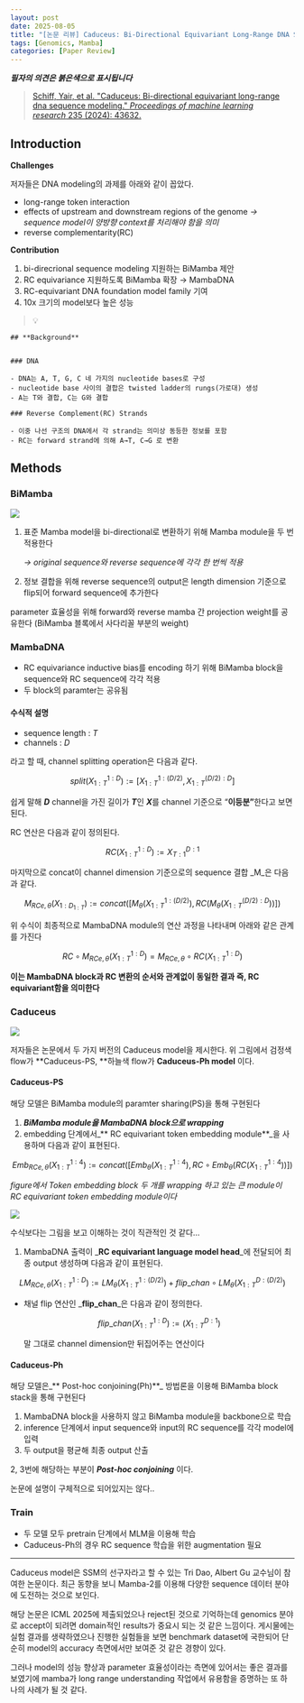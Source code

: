 ```yaml
---
layout: post
date: 2025-08-05
title: "[논문 리뷰] Caduceus: Bi-Directional Equivariant Long-Range DNA Sequence Modeling"
tags: [Genomics, Mamba]
categories: [Paper Review]
---
```


<span class="notion-red">_**필자의 의견은 붉은색으로 표시됩니다**_</span>


> [Schiff, Yair, et al. "Caduceus: Bi-directional equivariant long-range dna sequence modeling." ](https://pmc.ncbi.nlm.nih.gov/articles/PMC12189541/)[_Proceedings of machine learning research_](https://pmc.ncbi.nlm.nih.gov/articles/PMC12189541/)[ 235 (2024): 43632.](https://pmc.ncbi.nlm.nih.gov/articles/PMC12189541/)



## Introduction


**Challenges**


저자들은 DNA modeling의 과제를 아래와 같이 꼽았다.

- long-range token interaction
- effects of upstream and downstream regions of the genome 
_→ sequence model이 양방향 context를 처리해야 함을 의미_
- reverse complementarity(RC)

**Contribution**

1. bi-direcrional sequence modeling 지원하는 BiMamba 제안
1. RC equivariance 지원하도록 BiMamba 확장 → MambaDNA
1. RC-equivariant DNA foundation model family 기여
1. 10x 크기의 model보다 높은 성능

> 💡 


	## **Background**


	### DNA

	- DNA는 A, T, G, C 네 가지의 nucleotide bases로 구성
	- nucleotide base 사이의 결합은 twisted ladder의 rungs(가로대) 생성
	- A는 T와 결합, C는 G와 결합

	### Reverse Complement(RC) Strands

	- 이중 나선 구조의 DNA에서 각 strand는 의미상 동등한 정보를 포함
	- RC는 forward strand에 의해 A→T, C→G 로 변환


## Methods



### BiMamba


![](https://prod-files-secure.s3.us-west-2.amazonaws.com/542b861c-36a8-4051-84e5-8804b6728dba/2c247d59-7815-4980-99f0-8f0d21f445a7/image.png?X-Amz-Algorithm=AWS4-HMAC-SHA256&X-Amz-Content-Sha256=UNSIGNED-PAYLOAD&X-Amz-Credential=ASIAZI2LB466TGGRU66K%2F20250818%2Fus-west-2%2Fs3%2Faws4_request&X-Amz-Date=20250818T171007Z&X-Amz-Expires=3600&X-Amz-Security-Token=IQoJb3JpZ2luX2VjEGEaCXVzLXdlc3QtMiJIMEYCIQDqf3%2FS7juRyCtMntvI11XbGTw2negr8CD518ag63%2BeTQIhANIrqt60SMi3KYqLT4nlca5bmfOZ3M4sg%2FbLtAbaHagZKogECKr%2F%2F%2F%2F%2F%2F%2F%2F%2F%2FwEQABoMNjM3NDIzMTgzODA1Igw6Gyc25hJNOSQUq9kq3ANz8pGcWHLpJmH319VGh8Sd244x14lfvu7qUKvxd66NLKMXeg6GGesk%2F%2FTegkhyzi6ZWAP26PqFYrsv7tK1wuwzOoBXjDUNr8D6UcPHVm23caUYLe7L7ZYzDfvQ7wyB0KMHcHygNw4ttGOE5RjX4CF090dqIFmv%2FRxOquFgQnhr6ev1DVSoIQ3EoQMt%2Fwl1dOuvtEXhWjP%2FSIOsNOAs3R1jrhjYJhF2hIF5y6VOloIVR6I8mHTCIRFywCWjA85LYahzVn1OCwk1AvzYfusp6QtVoD1D1AMWYk9qx1ofBfATT%2FDADbYHs89rshfTXENUK9nZe%2ByZn0LckCr4HZ9h2Bf7YEVakmv1bZykwB1yV5eX0Od6thY%2FZBk6o6hmvsGHK%2BfTGf0w%2B%2FHbbAwx1H%2FetGYZ5sbDPJ7JDz7%2FfkCftga5mIjP3Q2DdUAlTgwfCVY2NFkKuIlz7dq%2BDUVJ77QN9gGdTdr5hQRVrBKVEqoa5XXUnExPGL732ynvo9Maq%2BAR2SWTLEToolMCQhUHUI7hl7L0SeLcGQSiA%2BPJeNa8bcq4Ui8aufexeTgQ9VFxIXR3dWJXjVhbgfD%2FbwDDJUsWc0%2FasOuIWOCwasgm2Ot1Jo7oGFqJQ0X%2FVcfsMBqDmzC4q43FBjqkAbGbxlx0WwzCgZ%2BzidUh15w7tbYenOW2VglR6NOWPwkBA8q%2BORN710S1c1evsL3Cwcq1NFcTOk3RPUvV221nBRmIY74xnSR0HpuTsSwilNmm6HkI1QlpXVWS2POQkElQmb2sGHBtgYAxMpM3dn%2FuqRALq1vARwXENuXaYHTK69RRDsuJeEdO22qplZxA4B92dCQq1gaNG1ZQdTPLoyeZtEfsorXt&X-Amz-Signature=0a22ea0644bf2bec91363d3fd6848727af1cd88cb3260a433cf053d577a970c9&X-Amz-SignedHeaders=host&x-amz-checksum-mode=ENABLED&x-id=GetObject)

1. 표준 Mamba model을 bi-directional로 변환하기 위해 Mamba module을 두 번 적용한다

	_→ original sequence와 reverse sequence에 각각 한 번씩 적용_

1. 정보 결합을 위해 reverse sequence의 output은 length dimension 기준으로 flip되어 forward sequence에 추가한다

parameter 효율성을 위해 forward와 reverse mamba 간 projection weight를 공유한다 (BiMamba 블록에서 사다리꼴 부분의 weight)



### MambaDNA

- RC equivariance inductive bias를 encoding 하기 위해 BiMamba block을 sequence와 RC sequence에 각각 적용
- 두 block의 paramter는 공유됨


#### 수식적 설명

- sequence length : _T_
- channels : _D_

라고 할 때,  channel splitting operation은 다음과 같다.


$$
split(X^{1:D}_{1:T}):=[X^{1:(D/2)}_{1:T},X^{(D/2):D}_{1:T}]
$$


<span class="notion-red">쉽게 말해 </span><span class="notion-red">_**D**_</span><span class="notion-red"> channel을 가진 길이가 </span><span class="notion-red">_**T**_</span><span class="notion-red">인 </span><span class="notion-red">_**X**_</span><span class="notion-red">를 channel 기준으로 “</span><span class="notion-red">**이등분”**</span><span class="notion-red">한다고 보면 된다.</span>


RC 연산은 다음과 같이 정의된다.


$$
RC(X^{1:D}_{1:T}):=X^{D:1}_{T:1}
$$


마지막으로 concat이 channel dimension 기준으로의 sequence 결합 _M_은 다음과 같다.


$$
M_{RCe,\theta}(X_{1:D_{1:T}}):=concat([M_{\theta}(X^{1:(D/2)}_{1:T}),RC(M_{\theta}(X^{(D/2):D}_{1:T}))])
$$


위 수식이 최종적으로 MambaDNA module의 연산 과정을 나타내며 아래와 같은 관계를 가진다


$$
RC\circ M_{RCe,\theta}(X^{1:D}_{1:T}) = M_{RCe,\theta} \circ RC(X^{1:D}_{1:T})
$$


**이는 MambaDNA block과 RC 변환의 순서와 관계없이 동일한 결과 즉, RC equivariant함을 의미한다**



### Caduceus


![](https://prod-files-secure.s3.us-west-2.amazonaws.com/542b861c-36a8-4051-84e5-8804b6728dba/f94a60d7-8145-473b-aef9-7c68d3ec604a/image.png?X-Amz-Algorithm=AWS4-HMAC-SHA256&X-Amz-Content-Sha256=UNSIGNED-PAYLOAD&X-Amz-Credential=ASIAZI2LB466TGGRU66K%2F20250818%2Fus-west-2%2Fs3%2Faws4_request&X-Amz-Date=20250818T171007Z&X-Amz-Expires=3600&X-Amz-Security-Token=IQoJb3JpZ2luX2VjEGEaCXVzLXdlc3QtMiJIMEYCIQDqf3%2FS7juRyCtMntvI11XbGTw2negr8CD518ag63%2BeTQIhANIrqt60SMi3KYqLT4nlca5bmfOZ3M4sg%2FbLtAbaHagZKogECKr%2F%2F%2F%2F%2F%2F%2F%2F%2F%2FwEQABoMNjM3NDIzMTgzODA1Igw6Gyc25hJNOSQUq9kq3ANz8pGcWHLpJmH319VGh8Sd244x14lfvu7qUKvxd66NLKMXeg6GGesk%2F%2FTegkhyzi6ZWAP26PqFYrsv7tK1wuwzOoBXjDUNr8D6UcPHVm23caUYLe7L7ZYzDfvQ7wyB0KMHcHygNw4ttGOE5RjX4CF090dqIFmv%2FRxOquFgQnhr6ev1DVSoIQ3EoQMt%2Fwl1dOuvtEXhWjP%2FSIOsNOAs3R1jrhjYJhF2hIF5y6VOloIVR6I8mHTCIRFywCWjA85LYahzVn1OCwk1AvzYfusp6QtVoD1D1AMWYk9qx1ofBfATT%2FDADbYHs89rshfTXENUK9nZe%2ByZn0LckCr4HZ9h2Bf7YEVakmv1bZykwB1yV5eX0Od6thY%2FZBk6o6hmvsGHK%2BfTGf0w%2B%2FHbbAwx1H%2FetGYZ5sbDPJ7JDz7%2FfkCftga5mIjP3Q2DdUAlTgwfCVY2NFkKuIlz7dq%2BDUVJ77QN9gGdTdr5hQRVrBKVEqoa5XXUnExPGL732ynvo9Maq%2BAR2SWTLEToolMCQhUHUI7hl7L0SeLcGQSiA%2BPJeNa8bcq4Ui8aufexeTgQ9VFxIXR3dWJXjVhbgfD%2FbwDDJUsWc0%2FasOuIWOCwasgm2Ot1Jo7oGFqJQ0X%2FVcfsMBqDmzC4q43FBjqkAbGbxlx0WwzCgZ%2BzidUh15w7tbYenOW2VglR6NOWPwkBA8q%2BORN710S1c1evsL3Cwcq1NFcTOk3RPUvV221nBRmIY74xnSR0HpuTsSwilNmm6HkI1QlpXVWS2POQkElQmb2sGHBtgYAxMpM3dn%2FuqRALq1vARwXENuXaYHTK69RRDsuJeEdO22qplZxA4B92dCQq1gaNG1ZQdTPLoyeZtEfsorXt&X-Amz-Signature=4a04710d68b0dbf84142e2f1fe753c88e0e949055ab6c1e8a45a45551275ca60&X-Amz-SignedHeaders=host&x-amz-checksum-mode=ENABLED&x-id=GetObject)


저자들은 논문에서 두 가지 버전의 Caduceus model을 제시한다. 위 그림에서 검정색 flow가 **Caduceus-PS, **하늘색 flow가 **Caduceus-Ph model** 이다.



#### Caduceus-PS


해당 모델은 BiMamba module의 paramter sharing(PS)을 통해 구현된다

1. _**BiMamba module을 MambaDNA block으로 wrapping**_
1. embedding 단계에서_** RC equivariant token embedding module**_을 사용하며 다음과 같이 표현된다.

$$
Emb_{RCe,\theta}(X^{1:4}_{1:T}):=concat([Emb_{\theta}(X^{1:4}_{1:T}),RC \circ Emb_{\theta}(RC(X^{1:4}_{1:T}))])
$$


_figure에서 Token embedding block 두 개를 wrapping 하고 있는 큰 module이 RC equivariant token embedding module이다_


![](https://prod-files-secure.s3.us-west-2.amazonaws.com/542b861c-36a8-4051-84e5-8804b6728dba/b175e4da-71eb-4e91-8c23-a06dabe673c9/image.png?X-Amz-Algorithm=AWS4-HMAC-SHA256&X-Amz-Content-Sha256=UNSIGNED-PAYLOAD&X-Amz-Credential=ASIAZI2LB466TGGRU66K%2F20250818%2Fus-west-2%2Fs3%2Faws4_request&X-Amz-Date=20250818T171008Z&X-Amz-Expires=3600&X-Amz-Security-Token=IQoJb3JpZ2luX2VjEGEaCXVzLXdlc3QtMiJIMEYCIQDqf3%2FS7juRyCtMntvI11XbGTw2negr8CD518ag63%2BeTQIhANIrqt60SMi3KYqLT4nlca5bmfOZ3M4sg%2FbLtAbaHagZKogECKr%2F%2F%2F%2F%2F%2F%2F%2F%2F%2FwEQABoMNjM3NDIzMTgzODA1Igw6Gyc25hJNOSQUq9kq3ANz8pGcWHLpJmH319VGh8Sd244x14lfvu7qUKvxd66NLKMXeg6GGesk%2F%2FTegkhyzi6ZWAP26PqFYrsv7tK1wuwzOoBXjDUNr8D6UcPHVm23caUYLe7L7ZYzDfvQ7wyB0KMHcHygNw4ttGOE5RjX4CF090dqIFmv%2FRxOquFgQnhr6ev1DVSoIQ3EoQMt%2Fwl1dOuvtEXhWjP%2FSIOsNOAs3R1jrhjYJhF2hIF5y6VOloIVR6I8mHTCIRFywCWjA85LYahzVn1OCwk1AvzYfusp6QtVoD1D1AMWYk9qx1ofBfATT%2FDADbYHs89rshfTXENUK9nZe%2ByZn0LckCr4HZ9h2Bf7YEVakmv1bZykwB1yV5eX0Od6thY%2FZBk6o6hmvsGHK%2BfTGf0w%2B%2FHbbAwx1H%2FetGYZ5sbDPJ7JDz7%2FfkCftga5mIjP3Q2DdUAlTgwfCVY2NFkKuIlz7dq%2BDUVJ77QN9gGdTdr5hQRVrBKVEqoa5XXUnExPGL732ynvo9Maq%2BAR2SWTLEToolMCQhUHUI7hl7L0SeLcGQSiA%2BPJeNa8bcq4Ui8aufexeTgQ9VFxIXR3dWJXjVhbgfD%2FbwDDJUsWc0%2FasOuIWOCwasgm2Ot1Jo7oGFqJQ0X%2FVcfsMBqDmzC4q43FBjqkAbGbxlx0WwzCgZ%2BzidUh15w7tbYenOW2VglR6NOWPwkBA8q%2BORN710S1c1evsL3Cwcq1NFcTOk3RPUvV221nBRmIY74xnSR0HpuTsSwilNmm6HkI1QlpXVWS2POQkElQmb2sGHBtgYAxMpM3dn%2FuqRALq1vARwXENuXaYHTK69RRDsuJeEdO22qplZxA4B92dCQq1gaNG1ZQdTPLoyeZtEfsorXt&X-Amz-Signature=47ccac794b5d1794a6577b725bb820e250d60099b90d3605758792c550235c9e&X-Amz-SignedHeaders=host&x-amz-checksum-mode=ENABLED&x-id=GetObject)


<span class="notion-red">수식보다는 그림을 보고 이해하는 것이 직관적인 것 같다…</span>

1. MambaDNA 출력이 _**RC equivariant language model head**_에 전달되어 최종 output 생성하며 다음과 같이 표현된다.

$$
LM_{RCe,\theta}(X^{1:D}_{1:T}):= LM_{\theta}(X^{1:(D/2)}_{1:T})+flip\_chan\circ LM_{\theta}(X^{D:(D/2)}_{1:T})
$$

- 채널 flip 연산인 _**flip\_chan**_은 다음과 같이 정의한다.

	$$
	flip\_chan(X^{1:D}_{1:T}):=(X^{D:1}_{1:T})
	$$


	말 그대로 channel dimension만 뒤집어주는 연산이다



#### Caduceus-Ph


해당 모델은_** Post-hoc conjoining(Ph)**_ 방법론을 이용해 BiMamba block stack을 통해 구현된다

1. MambaDNA block을 사용하지 않고 BiMamba module을 backbone으로 학습
1. inference 단계에서 input sequence와 input의 RC sequence를 각각 model에 입력
1. 두 output을 평균해 최종 output 산출

2, 3번에 해당하는 부분이 _**Post-hoc conjoining**_ 이다.


<span class="notion-red">논문에 설명이 구체적으로 되어있지는 않다..</span>



### Train

- 두 모델 모두 pretrain 단계에서 MLM을 이용해 학습
- Caduceus-Ph의 경우 RC sequence 학습을 위한 augmentation 필요

---


<span class="notion-red">Caduceus model은 SSM의 선구자라고 할 수 있는 Tri Dao, Albert Gu 교수님이 참여한 논문이다. 최근 동향을 보니 Mamba-2를 이용해 다양한 sequence 데이터 분야에 도전하는 것으로 보인다.</span>


<span class="notion-red">해당 논문은 ICML 2025에 제출되었으나 reject된 것으로 기억하는데 genomics 분야로 accept이 되려면 domain적인 results가 중요시 되는 것 같은 느낌이다. 게시물에는 실험 결과를 생략하였으나 진행한 실험들을 보면 benchmark dataset에 국한되어 단순히 model의 accuracy 측면에서만 보여준 것 같은 경향이 있다.</span>


<span class="notion-red">그러나 model의 성능 향상과 parameter 효율성이라는 측면에 있어서는 좋은 결과를 보였기에 mamba가 long range understanding 작업에서 유용함을 증명하는 또 하나의 사례가 될 것 같다.</span>


